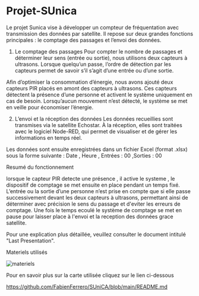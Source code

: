 # Projet-SUnica

Le projet Sunica vise à développer un compteur de fréquentation avec transmission des données par satellite. Il repose sur deux grandes fonctions principales : le comptage des passages et l’envoi des données.

1. Le comptage des passages
Pour compter le nombre de passages et déterminer leur sens (entrée ou sortie), nous utilisons deux capteurs à ultrasons. Lorsque quelqu’un passe, l’ordre de détection par les capteurs permet de savoir s’il s’agit d’une entrée ou d’une sortie.

Afin d’optimiser la consommation d’énergie, nous avons ajouté deux capteurs PIR placés en amont des capteurs à ultrasons. Ces capteurs détectent la présence d’une personne et activent le système uniquement en cas de besoin. Lorsqu’aucun mouvement n’est détecté, le système se met en veille pour économiser l’énergie.

2. L’envoi et la réception des données
Les données recueillies sont transmises via le satellite Echostar. À la réception, elles sont traitées avec le logiciel Node-RED, qui permet de visualiser et de gérer les informations en temps réel.

Les données sont ensuite enregistrées dans un fichier Excel (format .xlsx) sous la forme suivante :
 Date , Heure , Entrées : 00 ,Sorties : 00


 

 Resumé du fonctionnement
 
lorsque le capteur PIR detecte une présence , il active le systeme , le dispositif de comptage se met ensuite en place pendant un temps fixé. L’entrée ou la sortie d’une personne n’est prise en compte que si elle passe successivement devant les deux capteurs à ultrasons, permettant ainsi de déterminer avec précision le sens du passage et d'eviter les erreurs de comptage. Une fois le temps ecoulé le système de comptage se met en pause pour laisser place à l'envoi et la reception des données grace satellite. 

Pour une explication plus détaillée, veuillez consulter le document intitulé "Last Presentation".







Materiels utilisés

![materiels](https://github.com/user-attachments/assets/7a26daa5-8bda-4c7d-83c8-41e6a754f5e8)



Pour en savoir plus sur la carte utilisée cliquez sur le lien ci-dessous

https://github.com/FabienFerrero/SUniCA/blob/main/README.md
